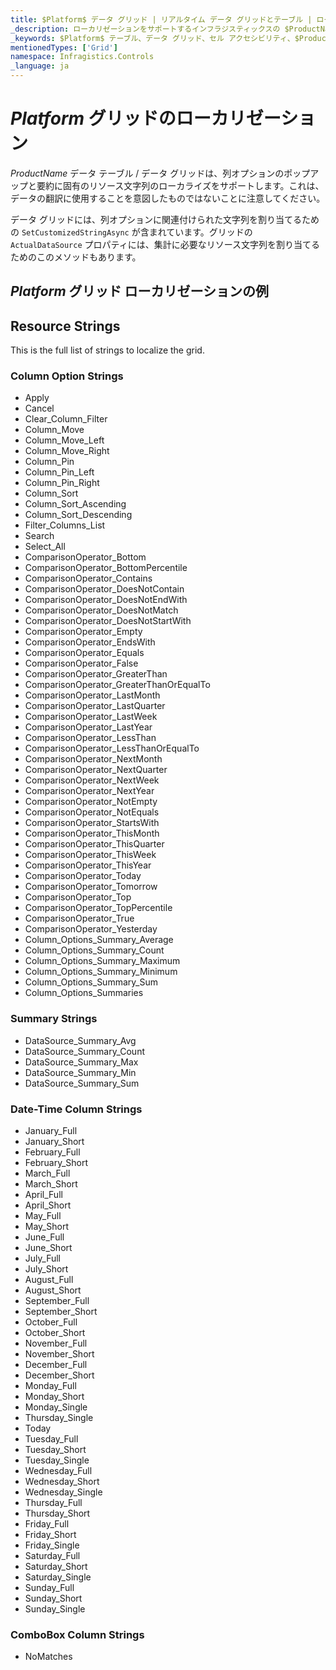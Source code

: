 ```yaml
---
title: $Platform$ データ グリッド | リアルタイム データ グリッドとテーブル | ローカリゼーション | インフラジスティックス
_description: ローカリゼーションをサポートするインフラジスティックスの $ProductName$ データ テーブルとグリッドを試しましょう。$ProductName$ テーブルのチュートリアルをご覧ください。
_keywords: $Platform$ テーブル、データ グリッド、セル アクセシビリティ、$ProductName$、インフラジスティック
mentionedTypes: ['Grid']
namespace: Infragistics.Controls
_language: ja
---
```


# $Platform$ グリッドのローカリゼーション

$ProductName$ データ テーブル / データ グリッドは、列オプションのポップアップと要約に固有のリソース文字列のローカライズをサポートします。これは、データの翻訳に使用することを意図したものではないことに注意してください。

<!-- Blazor -->
データ グリッドには、列オプションに関連付けられた文字列を割り当てるための `SetCustomizedStringAsync` が含まれています。グリッドの `ActualDataSource` プロパティには、集計に必要なリソース文字列を割り当てるためのこのメソッドもあります。
<!-- end: Blazor -->

## $Platform$ グリッド ローカリゼーションの例

<code-view style="height: 600px"
    data-demos-base-url="{environment:dvDemosBaseUrl}"
    iframe-src="{environment:dvDemosBaseUrl}/grids/data-grid-localization"
    alt="$Platform$ グリッド ローカリゼーションの例"
    github-src="grids/data-grid/localization">
</code-view>

<div class="divider--half"></div>

## Resource Strings

This is the full list of strings to localize the grid. 

### Column Option Strings

- Apply 
- Cancel
- Clear_Column_Filter  
- Column_Move 
- Column_Move_Left  
- Column_Move_Right 
- Column_Pin  
- Column_Pin_Left
- Column_Pin_Right  
- Column_Sort 
- Column_Sort_Ascending
- Column_Sort_Descending  
- Filter_Columns_List  
- Search
- Select_All  
- ComparisonOperator_Bottom  
- ComparisonOperator_BottomPercentile 
- ComparisonOperator_Contains
- ComparisonOperator_DoesNotContain 
- ComparisonOperator_DoesNotEndWith 
- ComparisonOperator_DoesNotMatch  
- ComparisonOperator_DoesNotStartWith  
- ComparisonOperator_Empty
- ComparisonOperator_EndsWith
- ComparisonOperator_Equals
- ComparisonOperator_False
- ComparisonOperator_GreaterThan
- ComparisonOperator_GreaterThanOrEqualTo 
- ComparisonOperator_LastMonth  
- ComparisonOperator_LastQuarter
- ComparisonOperator_LastWeek
- ComparisonOperator_LastYear
- ComparisonOperator_LessThan
- ComparisonOperator_LessThanOrEqualTo
- ComparisonOperator_NextMonth  
- ComparisonOperator_NextQuarter
- ComparisonOperator_NextWeek
- ComparisonOperator_NextYear
- ComparisonOperator_NotEmpty
- ComparisonOperator_NotEquals
- ComparisonOperator_StartsWith  
- ComparisonOperator_ThisMonth  
- ComparisonOperator_ThisQuarter
- ComparisonOperator_ThisWeek 
- ComparisonOperator_ThisYear
- ComparisonOperator_Today 
- ComparisonOperator_Tomorrow
- ComparisonOperator_Top  
- ComparisonOperator_TopPercentile 
- ComparisonOperator_True  
- ComparisonOperator_Yesterday  
- Column_Options_Summary_Average
- Column_Options_Summary_Count  
- Column_Options_Summary_Maximum
- Column_Options_Summary_Minimum
- Column_Options_Summary_Sum 
- Column_Options_Summaries

### Summary Strings

- DataSource_Summary_Avg  
- DataSource_Summary_Count
- DataSource_Summary_Max  
- DataSource_Summary_Min  
- DataSource_Summary_Sum  

<!-- React, WebComponents -->
### Date-Time Column Strings

- January_Full 
- January_Short
- February_Full
- February_Short  
- March_Full
- March_Short  
- April_Full
- April_Short  
- May_Full  
- May_Short 
- June_Full 
- June_Short
- July_Full 
- July_Short	  
- August_Full  
- August_Short  
- September_Full  
- September_Short 
- October_Full 
- October_Short
- November_Full
- November_Short  
- December_Full
- December_Short  
- Monday_Full  
- Monday_Short 
- Monday_Single
- Thursday_Single 
- Today  
- Tuesday_Full  
- Tuesday_Short
- Tuesday_Single  
- Wednesday_Full  
- Wednesday_Short 
- Wednesday_Single
- Thursday_Full
- Thursday_Short  
- Friday_Full
- Friday_Short
- Friday_Single
- Saturday_Full
- Saturday_Short
- Saturday_Single
- Sunday_Full
- Sunday_Short
- Sunday_Single

### ComboBox Column Strings

- NoMatches
<!-- end: React, WebComponents -->

